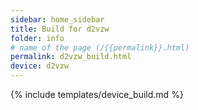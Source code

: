 ```yaml
---
sidebar: home_sidebar
title: Build for d2vzw
folder: info
# name of the page (/{{permalink}}.html)
permalink: d2vzw_build.html
device: d2vzw
---
```

{% include templates/device_build.md %}
